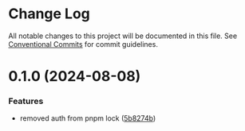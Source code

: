 # Change Log

All notable changes to this project will be documented in this file.
See [Conventional Commits](https://conventionalcommits.org) for commit guidelines.

# 0.1.0 (2024-08-08)


### Features

* removed auth from pnpm lock ([5b8274b](https://github.com/1stcathays/remix-packages/packages/utils/commit/5b8274bd78ba1567c73820ddd1d3ff68aa96525a))
